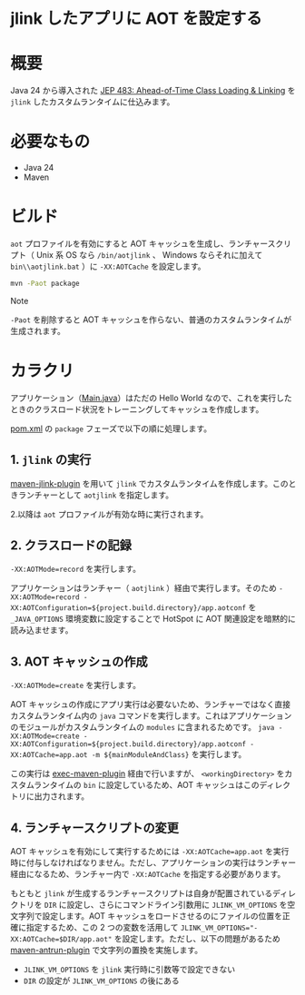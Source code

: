 jlink したアプリに AOT を設定する
===
# 概要

Java 24 から導入された [JEP 483: Ahead-of-Time Class Loading & Linking](https://openjdk.org/jeps/483) を `jlink` したカスタムランタイムに仕込みます。

# 必要なもの

* Java 24
* Maven

# ビルド

`aot` プロファイルを有効にすると AOT キャッシュを生成し、ランチャースクリプト（ Unix 系 OS なら `/bin/aotjlink` 、 Windows ならそれに加えて `bin\\aotjlink.bat` ）に `-XX:AOTCache` を設定します。

```bash
mvn -Paot package
```

> [!NOTE]
> `-Paot` を削除すると AOT キャッシュを作らない、普通のカスタムランタイムが生成されます。

# カラクリ

アプリケーション（[Main.java](src/main/java/com/yasuenag/garakuta/aotjlink/Main.java)）はただの Hello World なので、これを実行したときのクラスロード状況をトレーニングしてキャッシュを作成します。

[pom.xml](pom.xml) の `package` フェーズで以下の順に処理します。

## 1. `jlink` の実行

[maven-jlink-plugin](https://maven.apache.org/plugins/maven-jlink-plugin/) を用いて `jlink` でカスタムランタイムを作成します。このときランチャーとして `aotjlink` を指定します。

2.以降は `aot` プロファイルが有効な時に実行されます。

## 2. クラスロードの記録

`-XX:AOTMode=record` を実行します。

アプリケーションはランチャー（ `aotjlink` ）経由で実行します。そのため `-XX:AOTMode=record -XX:AOTConfiguration=${project.build.directory}/app.aotconf` を `_JAVA_OPTIONS` 環境変数に設定することで HotSpot に AOT 関連設定を暗黙的に読み込ませます。

## 3. AOT キャッシュの作成

`-XX:AOTMode=create` を実行します。

AOT キャッシュの作成にアプリ実行は必要ないため、ランチャーではなく直接カスタムランタイム内の `java` コマンドを実行します。これはアプリケーションのモジュールがカスタムランタイムの `modules` に含まれるためです。 `java -XX:AOTMode=create -XX:AOTConfiguration=${project.build.directory}/app.aotconf -XX:AOTCache=app.aot -m ${mainModuleAndClass}` を実行します。

この実行は [exec-maven-plugin](https://www.mojohaus.org/exec-maven-plugin/) 経由で行いますが、 `<workingDirectory>` をカスタムランタイムの `bin` に設定しているため、AOT キャッシュはこのディレクトリに出力されます。

## 4. ランチャースクリプトの変更

AOT キャッシュを有効にして実行するためには `-XX:AOTCache=app.aot` を実行時に付与しなければなりません。ただし、アプリケーションの実行はランチャー経由になるため、ランチャー内で `-XX:AOTCache` を指定する必要があります。

もともと `jlink` が生成するランチャースクリプトは自身が配置されているディレクトリを `DIR` に設定し、さらにコマンドライン引数用に `JLINK_VM_OPTIONS` を空文字列で設定します。AOT キャッシュをロードさせるのにファイルの位置を正確に指定するため、この 2 つの変数を活用して `JLINK_VM_OPTIONS="-XX:AOTCache=$DIR/app.aot"` を設定します。ただし、以下の問題があるため [maven-antrun-plugin](https://maven.apache.org/plugins/maven-antrun-plugin/) で文字列の置換を実施します。

* `JLINK_VM_OPTIONS` を `jlink` 実行時に引数等で設定できない
* `DIR` の設定が `JLINK_VM_OPTIONS` の後にある
